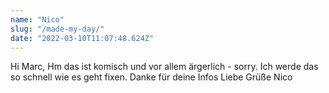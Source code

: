 ```yaml
---
name: "Nico"
slug: "/made-my-day/"
date: "2022-03-10T11:07:48.624Z"
---
```

Hi Marc,
Hm das ist komisch und vor allem ärgerlich - sorry. Ich werde das so schnell wie es geht fixen. Danke für deine Infos
Liebe Grüße
Nico
